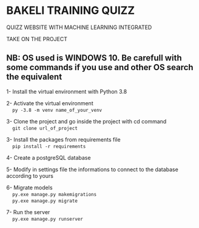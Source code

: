 # BAKELI TRAINING QUIZZ
QUIZZ WEBSITE WITH MACHINE LEARNING INTEGRATED

TAKE ON THE PROJECT
## NB: OS used is WINDOWS 10. Be carefull with some commands if you use and other OS search the equivalent  
1- Install the virtual environment with Python 3.8 
  
2- Activate the virtual environment  
&nbsp;&nbsp;&nbsp;&nbsp;`py -3.8 -m venv name_of_your_venv`  
  
3- Clone the project and go inside the project with cd command  
&nbsp;&nbsp;&nbsp;&nbsp;`git clone url_of_project`  
  
3- Install the packages from requirements file  
&nbsp;&nbsp;&nbsp;&nbsp;`pip install -r requirements`   
  
4- Create a postgreSQL database  
  
5- Modify in settings file the informations to connect to the database according to yours 
  
6- Migrate models  
&nbsp;&nbsp;&nbsp;&nbsp;`py.exe manage.py makemigrations`  
&nbsp;&nbsp;&nbsp;&nbsp;`py.exe manage.py migrate`  
  
7- Run the server  
&nbsp;&nbsp;&nbsp;&nbsp;`py.exe manage.py runserver`  
  

